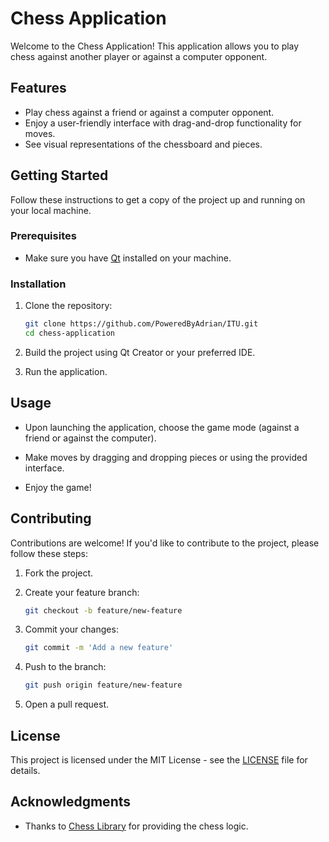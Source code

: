 # Chess Application

Welcome to the Chess Application! This application allows you to play chess against another player or against a computer opponent.

## Features

- Play chess against a friend or against a computer opponent.
- Enjoy a user-friendly interface with drag-and-drop functionality for moves.
- See visual representations of the chessboard and pieces.

## Getting Started

Follow these instructions to get a copy of the project up and running on your local machine.

### Prerequisites

- Make sure you have [Qt](https://www.qt.io/download) installed on your machine.

### Installation

1. Clone the repository:

    ```bash
    git clone https://github.com/PoweredByAdrian/ITU.git
    cd chess-application
    ```

2. Build the project using Qt Creator or your preferred IDE.

3. Run the application.

## Usage

- Upon launching the application, choose the game mode (against a friend or against the computer).

- Make moves by dragging and dropping pieces or using the provided interface.

- Enjoy the game!

## Contributing

Contributions are welcome! If you'd like to contribute to the project, please follow these steps:

1. Fork the project.

2. Create your feature branch:

    ```bash
    git checkout -b feature/new-feature
    ```

3. Commit your changes:

    ```bash
    git commit -m 'Add a new feature'
    ```

4. Push to the branch:

    ```bash
    git push origin feature/new-feature
    ```

5. Open a pull request.

## License

This project is licensed under the MIT License - see the [LICENSE](LICENSE) file for details.

## Acknowledgments

- Thanks to [Chess Library](https://github.com/billforsternz/thc-chess-library) for providing the chess logic.

